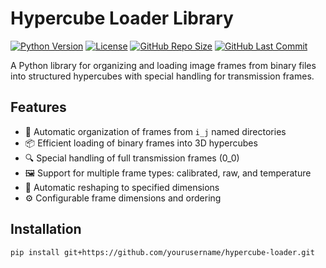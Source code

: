 # Hypercube Loader Library

[![Python Version](https://img.shields.io/badge/python-3.6%2B-blue)]()
[![License](https://img.shields.io/badge/license-MIT-green)]()
[![GitHub Repo Size](https://img.shields.io/github/repo-size/yourusername/hypercube-loader)]()
[![GitHub Last Commit](https://img.shields.io/github/last-commit/yourusername/hypercube-loader)]()

A Python library for organizing and loading image frames from binary files into structured hypercubes with special handling for transmission frames.

## Features

- 🧩 Automatic organization of frames from `i_j` named directories
- 📦 Efficient loading of binary frames into 3D hypercubes
- 🔍 Special handling of full transmission frames (0_0)
- 🖼️ Support for multiple frame types: calibrated, raw, and temperature
- 📏 Automatic reshaping to specified dimensions
- ⚙️ Configurable frame dimensions and ordering

## Installation

```bash
pip install git+https://github.com/yourusername/hypercube-loader.git
```
